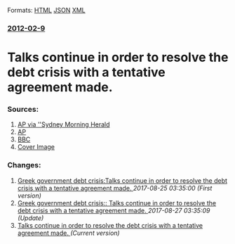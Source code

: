 
Formats: [HTML](/news/2012/02/9/talks-continue-in-order-to-resolve-the-debt-crisis-with-a-tentative-agreement-made.html)  [JSON](/news/2012/02/9/talks-continue-in-order-to-resolve-the-debt-crisis-with-a-tentative-agreement-made.json)  [XML](/news/2012/02/9/talks-continue-in-order-to-resolve-the-debt-crisis-with-a-tentative-agreement-made.xml)  

### [2012-02-9](/news/2012/02/9/index.md)

##### 
# Talks continue in order to resolve the debt crisis with a tentative agreement made. 




### Sources:

1. [AP via ''Sydney Morning Herald](http://news.smh.com.au/breaking-news-world/greece-reaches-austerity-deal-20120210-1s0xw.html)
2. [AP](http://hosted.ap.org/dynamic/stories/E/EU_GREECE_FINANCIAL_CRISIS?SITE=AP&SECTION=HOME&TEMPLATE=DEFAULT)
3. [BBC](http://www.bbc.co.uk/news/world-europe-16976520)
3. [Cover Image](http://ichef.bbci.co.uk/news/1024/media/images/58424000/jpg/_58424062_013957781-1.jpg)

### Changes:

1. [Greek government debt crisis:Talks continue in order to resolve the debt crisis with a tentative agreement made. ](/news/2012/02/9/greek-government-debt-crisis-ptalks-continue-in-order-to-resolve-the-debt-crisis-with-a-tentative-agreement-made.md) _2017-08-25 03:35:00 (First version)_
2. [Greek government debt crisis:: Talks continue in order to resolve the debt crisis with a tentative agreement made. ](/news/2012/02/9/greek-government-debt-crisis-talks-continue-in-order-to-resolve-the-debt-crisis-with-a-tentative-agreement-made.md) _2017-08-27 03:35:09 (Update)_
2. [Talks continue in order to resolve the debt crisis with a tentative agreement made. ](/news/2012/02/9/talks-continue-in-order-to-resolve-the-debt-crisis-with-a-tentative-agreement-made.md) _(Current version)_
